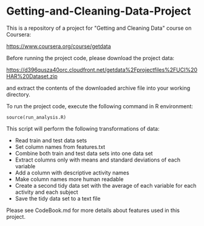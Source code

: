 Getting-and-Cleaning-Data-Project
=================================

This is a repository of a project for "Getting and Cleaning Data" course on Coursera:

https://www.coursera.org/course/getdata

Before running the project code, please download the project data:

https://d396qusza40orc.cloudfront.net/getdata%2Fprojectfiles%2FUCI%20HAR%20Dataset.zip

and extract the contents of the downloaded archive file into your working directory.

To run the project code, execute the following command in R environment:

```{r}
source(run_analysis.R)
```

This script will perform the following transformations of data:

- Read train and test data sets
- Set column names from features.txt
- Combine both train and test data sets into one data set
- Extract columns only with means and standard deviations of each variable
- Add a column with descriptive activity names
- Make column names more human readable
- Create a second tidy data set with the average of each variable for each activity and each subject
- Save the tidy data set to a text file

Please see CodeBook.md for more details about features used in this project.

